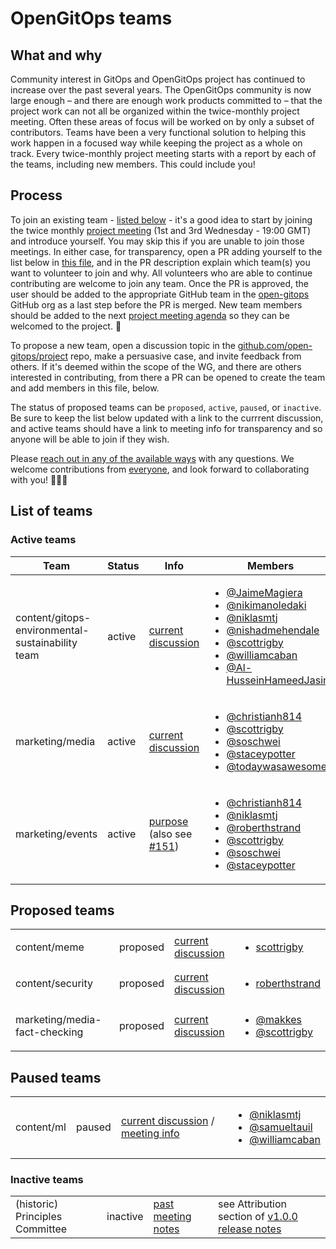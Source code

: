 # OpenGitOps teams

## What and why

Community interest in GitOps and OpenGitOps project has continued to increase over the past several years. The OpenGitOps community is now large enough – and there are enough work products committed to – that the project work can not all be organized within the twice-monthly project meeting. Often these areas of focus will be worked on by only a subset of contributors. Teams have been a very functional solution to helping this work happen in a focused way while keeping the project as a whole on track. Every twice-monthly project meeting starts with a report by each of the teams, including new members. This could include you!

## Process

To join an existing team - [listed below](#list-of-teams) - it's a good idea to start by joining the twice monthly [project meeting](https://zoom.us/j/93779536510?pwd=TEFzbGRzREI3MVlkZmluemVkMEhHdz09) (1st and 3rd Wednesday - 19:00 GMT) and introduce yourself. You may skip this if you are unable to join those meetings. In either case, for transparency, open a PR adding yourself to the list below in [this file](./TEAMS.md), and in the PR description explain which team(s) you want to volunteer to join and why. All volunteers who are able to continue contributing are welcome to join any team. Once the PR is approved, the user should be added to the appropriate GitHub team in the [open-gitops](https://github.com/open-gitops) GitHub org as a last step before the PR is merged. New team members should be added to the next [project meeting agenda](https://docs.google.com/document/d/1hxifmCdOV5_FbKloDJRWZQHq0ge-trXJKF-BgV4wHVk/edit) so they can be welcomed to the project. 🦄

To propose a new team, open a discussion topic in the [github.com/open-gitops/project](https://github.com/open-gitops/project) repo, make a persuasive case, and invite feedback from others. If it's deemed within the scope of the WG, and there are others interested in contributing, from there a PR can be opened to create the team and add members in this file, below.

The status of proposed teams can be `proposed`, `active`, `paused`, or `inactive`. Be sure to keep the list below updated with a link to the currrent discussion, and active teams should have a link to meeting info for transparency and so anyone will be able to join if they wish.

Please [reach out in any of the available ways](https://github.com/open-gitops/.github/blob/main/CONTRIBUTING.md) with any questions. We welcome contributions from [everyone](https://github.com/open-gitops/project/blob/main/GOVERNANCE.md#community-members), and look forward to collaborating with you! 🙂💖🤝

## List of teams

### Active teams

<!-- markdownlint-disable MD033 -->
| Team | Status | Info | Members |
| -- | -- | -- | -- |
| content/gitops-environmental-sustainability team | active | [current discussion](https://github.com/open-gitops/project/issues/129) | <ul><li>[@JaimeMagiera](https://github.com/JaimeMagiera)</li><li>[@nikimanoledaki](https://github.com/nikimanoledaki)</li><li>[@niklasmtj](https://github.com/niklasmtj)</li><li>[@nishadmehendale](https://github.com/nishadmehendale)</li><li>[@scottrigby](https://github.com/scottrigby)</li><li>[@williamcaban](https://github.com/williamcaban)</li><li>[@Al-HusseinHameedJasim](https://github.com/Al-HusseinHameedJasim)</li></ul> |
| marketing/media | active | [current discussion](https://github.com/open-gitops/project/discussions/22) | <ul><li>[@christianh814](https://github.com/christianh814)</li><li>[@scottrigby](https://github.com/scottrigby)</li><li>[@soschwei](https://github.com/soschwei)</li><li>[@staceypotter](https://github.com/staceypotter)</li><li>[@todaywasawesome](https://github.com/todaywasawesome)</li></ul> |
| marketing/events | active | [purpose](https://github.com/open-gitops/project/blob/main/GOVERNANCE.md#team-members) (also see [#151](https://github.com/open-gitops/project/issues/151)) | <ul><li>[@christianh814](https://github.com/christianh814)</li><li>[@niklasmtj](https://github.com/niklasmtj)</li><li>[@roberthstrand](https://github.com/roberthstrand)</li><li>[@scottrigby](https://github.com/scottrigby)</li><li>[@soschwei](https://github.com/soschwei)</li><li>[@staceypotter](https://github.com/staceypotter)</li></ul> |

## Proposed teams

|||||
|--|--|--|--|
| content/meme | proposed | [current discussion](https://github.com/open-gitops/project/discussions/102) | <ul><li>[scottrigby](https://github.com/scottrigby)</li></ul> |
| content/security | proposed | [current discussion](https://github.com/open-gitops/project/issues/128) | <ul><li>[roberthstrand](https://github.com/roberthstrand)</li></ul> |
| marketing/media-fact-checking | proposed | [current discussion](https://github.com/open-gitops/project/discussions/99) | <ul><li>[@makkes](https://github.com/makkes)</li><li>[@scottrigby](https://github.com/scottrigby)</li></ul> |

## Paused teams

|||||
|--|--|--|--|
| content/ml | paused | [current discussion](https://github.com/open-gitops/project/issues/127) / [meeting info](https://docs.google.com/document/d/1HHkqMK_GW6dYHPu1oDjRXesPFO0u1KtyHX70FQ95_7A/edit#heading=h.m1bztpjqh35d) | <ul><li>[@niklasmtj](https://github.com/niklasmtj)</li><li>[@samueltauil](https://github.com/samueltauil)</li><li>[@williamcaban](https://github.com/williamcaban)</li></ul> |

### Inactive teams

|||||
|--|--|--|--|
| (historic) Principles Committee | inactive | [past meeting notes](https://docs.google.com/document/d/1hxifmCdOV5_FbKloDJRWZQHq0ge-trXJKF-BgV4wHVk/edit#heading=h.kr2ebmvnmiq7) |  see Attribution section of [v1.0.0 release notes](https://github.com/open-gitops/documents/releases/tag/v1.0.0) |
